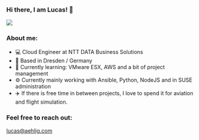 ### Hi there, I am Lucas! 👋

<a href="https://github.com/jstrieb/github-stats">
<img src="https://github.com/aehliglucas/github-stats/blob/master/generated/languages.svg#gh-dark-mode-only" />
<!--<img src="https://github.com/aehliglucas/github-stats/blob/master/generated/overview.svg#gh-dark-mode-only" />
<img src="https://github.com/jstrieb/github-stats/blob/master/generated/overview.svg#gh-light-mode-only" />
<img src="https://github.com/jstrieb/github-stats/blob/master/generated/languages.svg#gh-light-mode-only" />-->
</a>

### About me:

- 💻 Cloud Engineer at NTT DATA Business Solutions
- 📌 Based in Dresden / Germany
- 🌱 Currently learning: VMware ESX, AWS and a bit of project management
- ⚙️ Currently mainly working with Ansible, Python, NodeJS and in SUSE administration
- ✈️ If there is free time in between projects, I love to spend it for aviation and flight simulation.

### Feel free to reach out:
[lucas@aehlig.com](mailto:lucas@aehlig.com)
